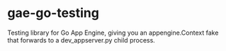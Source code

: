 gae-go-testing
==============

Testing library for Go App Engine, giving you an appengine.Context fake that forwards to a dev_appserver.py child process.